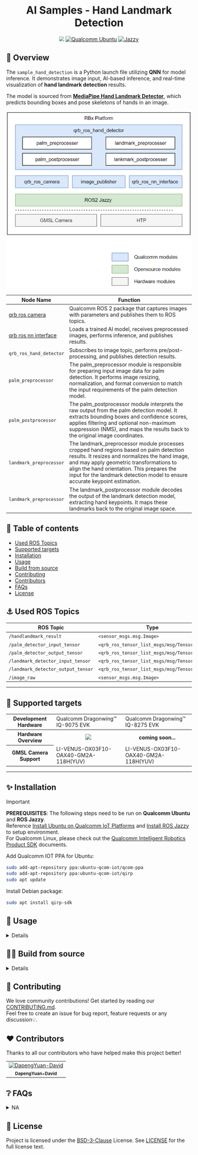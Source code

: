 <div align="center">
  <h1>AI Samples - Hand Landmark Detection</h1>
  <img src="./resource/result.gif" style="zoom:80%;" />      
  <a href="https://ubuntu.com/download/qualcomm-iot" target="_blank"><img src="https://img.shields.io/badge/Qualcomm%20Ubuntu-E95420?style=for-the-badge&logo=ubuntu&logoColor=white" alt="Qualcomm Ubuntu"></a>
  <a href="https://docs.ros.org/en/jazzy/" target="_blank"><img src="https://img.shields.io/badge/ROS%20Jazzy-1c428a?style=for-the-badge&logo=ros&logoColor=white" alt="Jazzy"></a>
</div>


## 👋 Overview

The `sample_hand_detection` is a Python launch file utilizing **QNN** for model inference. It demonstrates image input, AI-based inference, and real-time visualization of **hand landmark detection** results.

The model is sourced from [**MediaPipe Hand Landmark Detector**](https://aihub.qualcomm.com/iot/models/mediapipe_hand?searchTerm=hand), which predicts bounding boxes and pose skeletons of hands in an image.

<div align="center">
  <img src="./resource/arch.png" alt="architecture">
</div>

| Node Name                                                    | Function                                                     |
| ------------------------------------------------------------ | ------------------------------------------------------------ |
| [qrb ros camera](https://github.com/qualcomm-qrb-ros/qrb_ros_camera) | Qualcomm ROS 2 package that captures images with parameters and publishes them to ROS topics. |
| [qrb ros nn interface](https://github.com/qualcomm-qrb-ros/qrb_ros_nn_inference) | Loads a trained AI model, receives preprocessed images, performs inference, and publishes results. |
| `qrb_ros_hand_detector`                                      | Subscribes to image topic, performs pre/post-processing, and publishes detection results. |
| `palm_preprocessor`                                      | The palm_preprocessor module is responsible for preparing input image data for palm detection. It performs image resizing, normalization, and format conversion to match the input requirements of the palm detection model. |
| `palm_postprocessor`                                      | The palm_postprocessor module interprets the raw output from the palm detection model. It extracts bounding boxes and confidence scores, applies filtering and optional non-maximum suppression (NMS), and maps the results back to the original image coordinates. |
| `landmark_preprocessor`                                      | The landmark_preprocessor module processes cropped hand regions based on palm detection results. It resizes and normalizes the hand image, and may apply geometric transformations to align the hand orientation. This prepares the input for the landmark detection model to ensure accurate keypoint estimation. |
| `landmark_preprocessor`                                      | The landmark_postprocessor module decodes the output of the landmark detection model, extracting hand keypoints. It maps these landmarks back to the original image space. |

## 🔎 Table of contents

  * [Used ROS Topics](#-used-ros-topics)
  * [Supported targets](#-supported-targets)
  * [Installation](#-installation)
  * [Usage](#-usage)
  * [Build from source](#-build-from-source)
  * [Contributing](#-contributing)
  * [Contributors](#%EF%B8%8F-contributors)
  * [FAQs](#-faqs)
  * [License](#-license)

## ⚓ Used ROS Topics

| ROS Topic                          | Type                                          | Published By            |
| --------------------------------- | --------------------------------------------- | ----------------------- |
| `/handlandmark_result`            | `<sensor_msgs.msg.Image>`                    | `qrb_ros_hand_detector` |
| `/palm_detector_input_tensor`     | `<qrb_ros_tensor_list_msgs/msg/TensorList>`  | `qrb_ros_hand_detector` |
| `/palm_detector_output_tensor`    | `<qrb_ros_tensor_list_msgs/msg/TensorList>`  | `qrb_ros_nn_inference`  |
| `/landmark_detector_input_tensor` | `<qrb_ros_tensor_list_msgs/msg/TensorList>`  | `qrb_ros_hand_detector` |
| `/landmark_detector_output_tensor`| `<qrb_ros_tensor_list_msgs/msg/TensorList>`  | `qrb_ros_nn_inference`  |
| `/image_raw`                      | `<sensor_msgs.msg.Image>`                    | `qrb_ros_camera` |

---

## 🎯 Supported targets

<table >
  <tr>
    <th>Development Hardware</th>
     <td>Qualcomm Dragonwing™ IQ-9075 EVK</td>
     <td>Qualcomm Dragonwing™ IQ-8275 EVK</td>
  </tr>
  <tr>
    <th>Hardware Overview</th>
    <th><a href="https://www.qualcomm.com/products/internet-of-things/industrial-processors/iq9-series/iq-9075"><img src="https://s7d1.scene7.com/is/image/dmqualcommprod/dragonwing-IQ-9075-EVK?$QC_Responsive$&fmt=png-alpha" width="160"></a></th>
    <th>coming soon...</th>
  </tr>
  <tr>
    <th>GMSL Camera Support</th>
    <td>LI-VENUS-OX03F10-OAX40-GM2A-118H(YUV)</td>
    <td>LI-VENUS-OX03F10-OAX40-GM2A-118H(YUV)</td>
  </tr>
</table>

---

## ✨ Installation

> [!IMPORTANT]
> **PREREQUISITES**: The following steps need to be run on **Qualcomm Ubuntu** and **ROS Jazzy**.<br>
> Reference [Install Ubuntu on Qualcomm IoT Platforms](https://ubuntu.com/download/qualcomm-iot) and [Install ROS Jazzy](https://docs.ros.org/en/jazzy/index.html) to setup environment. <br>
> For Qualcomm Linux, please check out the [Qualcomm Intelligent Robotics Product SDK](https://docs.qualcomm.com/bundle/publicresource/topics/80-70018-265/introduction_1.html?vproduct=1601111740013072&version=1.4&facet=Qualcomm%20Intelligent%20Robotics%20Product%20(QIRP)%20SDK) documents.

Add Qualcomm IOT PPA for Ubuntu:

```bash
sudo add-apt-repository ppa:ubuntu-qcom-iot/qcom-ppa
sudo add-apt-repository ppa:ubuntu-qcom-iot/qirp
sudo apt update
```

Install Debian package:

```bash
sudo apt install qirp-sdk
```


## 🚀 Usage

<details>
  <summary>Details</summary>

Run the sample on device

```bash
# Create necessary directories for running the sample application.
sudo mkdir -p /opt/ros/jazzy/share/sample_hand_detection/output_MediaPipeHandDetector/
sudo chmod 777 /opt/ros/jazzy/share/sample_hand_detection/output_MediaPipeHandDetector/
sudo mkdir -p /opt/ros/jazzy/share/sample_hand_detection/output_MediaPipeHandLandmarkDetector
sudo chmod 777 /opt/ros/jazzy/share/sample_hand_detection/output_MediaPipeHandLandmarkDetector
sudo chmod 777 -R /opt/ros/jazzy/share/sample_hand_detection/

# setup runtime environment
source /usr/share/qirp-setup.sh
export ROS_DOMAIN_ID=123

# Launch the sample hand detection node with an image publisher
ros2 launch sample_hand_detection launch_with_image_publisher.py
```

Then you can use `rqt` to check the `handlandmark_result`.
</details>

## 👨‍💻 Build from source

<details>
  <summary>Details</summary>

Install dependencies
```
sudo apt install qirp-sdk
```

Download the source code and build
```bash
source /usr/share/qirp-setup.sh
git clone https://github.com/qualcomm-qrb-ros/qrb_ros_samples.git
cd qrb_ros_samples/ai_vision/sample_hand_detection
colcon build
```

Run
```bash
source install/setup.bash

# Launch the sample hand detection node with an image publisher, You can replace 'image_path' with the path to your desired image.
ros2 launch sample_hand_detection launch_with_image_publisher.py image_path:=/opt/resource/input_image.jpg model_path:=/opt/model/

# Launch the sample hand detection node with qrb_ros_camera ros node.
ros2 launch sample_hand_detection launch_with_qrb_ros_camera.py model_path:=/opt/model/
```

Then you can use `rqt` to check the `handlandmark_result`.
</details>

## 🤝 Contributing

We love community contributions! Get started by reading our [CONTRIBUTING.md](CONTRIBUTING.md).<br>
Feel free to create an issue for bug report, feature requests or any discussion💡.

## ❤️ Contributors

Thanks to all our contributors who have helped make this project better!

<table>
  <tr>
    <td align="center"><a href="https://github.com/DapengYuan-David"><img src="https://avatars.githubusercontent.com/u/129727781?v=4" width="100" height="100" alt="DapengYuan-David"/><br /><sub><b>DapengYuan-David</b></sub></a></td>
  </tr>
</table>



## ❔ FAQs

<details>
<summary>NA</summary><br>
</details>



## 📜 License

Project is licensed under the [BSD-3-Clause](https://spdx.org/licenses/BSD-3-Clause.html) License. See [LICENSE](./LICENSE) for the full license text.
